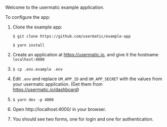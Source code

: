 Welcome to the usermatic example application.

To configure the app:

1. Clone the example app:

      `$ git clone https://github.com/usermatic/example-app`
      
      `$ yarn install`

1. Create an application at https://usermatic.io, and give it the hostname `localhost:4000`

1. `$ cp .env.example .env`

1. Edit `.env` and replace `UM_APP_ID` and `UM_APP_SECRET` with the values from your usermatic application. (Get them from https://usermatic.io/dashboard)

1. `$ yarn dev -p 4000`

1. Open http://localhost:4000/ in your browser.

1. You should see two forms, one for login and one for authentication.
